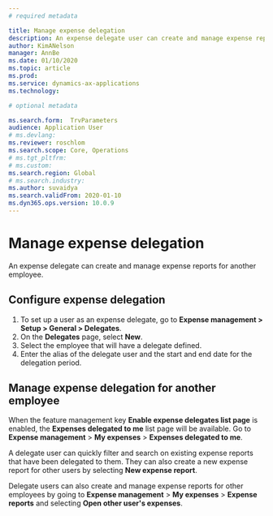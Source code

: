 ```yaml
---
# required metadata

title: Manage expense delegation
description: An expense delegate user can create and manage expense reports for another employee in the organization.
author: KimANelson
manager: AnnBe
ms.date: 01/10/2020
ms.topic: article
ms.prod: 
ms.service: dynamics-ax-applications
ms.technology: 

# optional metadata

ms.search.form:  TrvParameters
audience: Application User
# ms.devlang: 
ms.reviewer: roschlom
ms.search.scope: Core, Operations
# ms.tgt_pltfrm: 
# ms.custom: 
ms.search.region: Global
# ms.search.industry: 
ms.author: suvaidya 
ms.search.validFrom: 2020-01-10
ms.dyn365.ops.version: 10.0.9
---
```


# Manage expense delegation

An expense delegate can create and manage expense reports for another employee.

## Configure expense delegation

1. To set up a user as an expense delegate, go to **Expense management > Setup > General > Delegates**.
2. On the **Delegates** page, select **New**.
3. Select the employee that will have a delegate defined. 
4. Enter the alias of the delegate user and the start and end date for the delegation period.

## Manage expense delegation for another employee

When the feature management key **Enable expense delegates list page** is enabled, the **Expenses delegated to me** list page will be available. Go to **Expense management** > **My expenses** > **Expenses delegated to me**.

A delegate user can quickly filter and search on existing expense reports that have been delegated to them. They can also create a new expense report for other users by selecting **New expense report**.

Delegate users can also create and manage expense reports for other employees by going to **Expense management** > **My expenses** > **Expense reports** and selecting **Open other user's expenses**.

